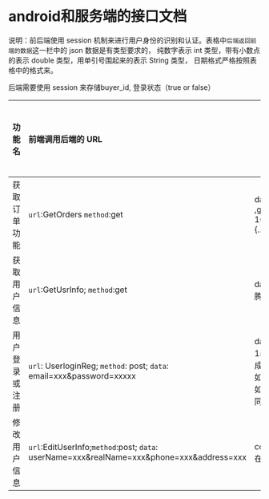 # android和服务端的接口文档

说明：前后端使用 session 机制来进行用户身份的识别和认证。表格中`后端返回前端的数据`这一栏中的 json 数据是有类型要求的， 纯数字表示 int 类型，带有小数点的表示 double 类型，用单引号围起来的表示 String 类型， 日期格式严格按照表格中的格式来。

后端需要使用 session 来存储buyer_id, 登录状态（true or false）

| 功能名     | 前端调用后端的 URL                              | 后端返回前端的数据                                | 备注   | 后端是否完成 |      |
| ------- | :--------------------------------------- | ---------------------------------------- | ---- | ------ | ---- |
| 获取订单功能  | `url`:GetOrders `method`:get         | data:[{order_id: 1 ,good_name:'xxx',img_url:'xxx',amount:2,unit_price: 100.5 ,order_status: 0,order_time:'2017-07-07'},{...}] | 无    | 否      |      |
| 获取用户信息  | `url`:GetUsrInfo; `method`:get      | data: { userName: '我爸是王思聪', realName: '马化腾', phone: '18036888223', address: 'xxxxxx' } | 无    | 否      |      |
| 用户登录或注册 | `url`: UserloginReg; `method`: post; `data`: email=xxx&password=xxxxx | data: { result: 0\|1\|2 } （注：result为0表示登录成功，1表示登录失败，2表示成功注册一个新的账户并且登录成功）（另注：这个接口同时具有登录和注册的功能。如果用户名在数据库中已经存在，那么执行登录流程。如果不存在，那么执行注册流程，注册一个新的用户，同时登录进去。） |      | 否      |      |
| 修改用户信息  | `url`:EditUserInfo;`method`:post;  `data`: userName=xxx&realName=xxx&phone=xxx&address=xxx | code: 0\|1   (注：0表示修改成功，1表示修改失败，并在 msg 中存储失败原因) | 无    | 否      |      |


